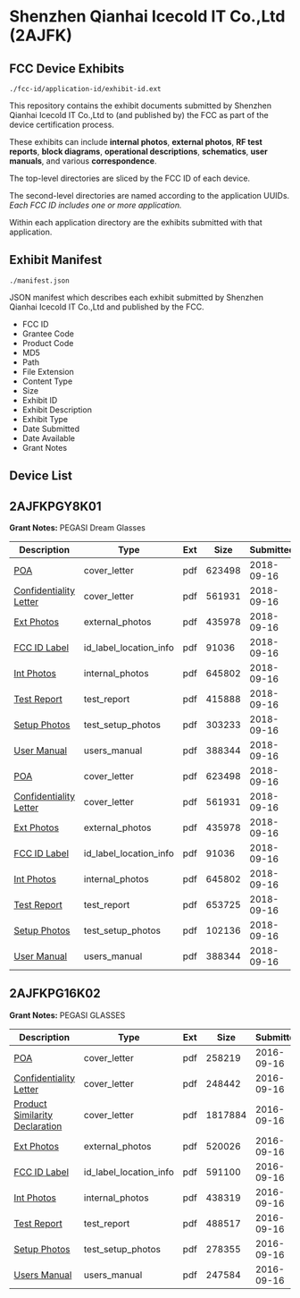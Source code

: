 # Shenzhen Qianhai Icecold IT Co.,Ltd (2AJFK)
## FCC Device Exhibits

```
./fcc-id/application-id/exhibit-id.ext
```

This repository contains the exhibit documents submitted by Shenzhen Qianhai Icecold IT Co.,Ltd to (and published by) the FCC as part of the device certification process.

These exhibits can include **internal photos**, **external photos**, **RF test reports**, **block diagrams**, **operational descriptions**, **schematics**, **user manuals**, and various **correspondence**.

The top-level directories are sliced by the FCC ID of each device.

The second-level directories are named according to the application UUIDs. *Each FCC ID includes one or more application.*

Within each application directory are the exhibits submitted with that application. 

## Exhibit Manifest

```
./manifest.json
```

JSON manifest which describes each exhibit submitted by Shenzhen Qianhai Icecold IT Co.,Ltd and published by the FCC.

- FCC ID
- Grantee Code
- Product Code
- MD5
- Path
- File Extension
- Content Type
- Size
- Exhibit ID
- Exhibit Description
- Exhibit Type
- Date Submitted
- Date Available
- Grant Notes

## Device List
## 2AJFKPGY8K01
**Grant Notes:** PEGASI Dream Glasses

| Description | Type | Ext | Size | Submitted | Available |
| ----------- | ---- | --- | ---- | --------- | --------- |
| [POA](2AJFKPGY8K01/62ab35d7efabdcbcf3927c55c1a141c1/4007281.pdf) | cover_letter | pdf | 623498 | 2018-09-16 | 2018-09-16 |
| [Confidentiality Letter](2AJFKPGY8K01/62ab35d7efabdcbcf3927c55c1a141c1/4007282.pdf) | cover_letter | pdf | 561931 | 2018-09-16 | 2018-09-16 |
| [Ext Photos](2AJFKPGY8K01/62ab35d7efabdcbcf3927c55c1a141c1/4007284.pdf) | external_photos | pdf | 435978 | 2018-09-16 | 2018-09-16 |
| [FCC ID Label](2AJFKPGY8K01/62ab35d7efabdcbcf3927c55c1a141c1/4007285.pdf) | id_label_location_info | pdf | 91036 | 2018-09-16 | 2018-09-16 |
| [Int Photos](2AJFKPGY8K01/62ab35d7efabdcbcf3927c55c1a141c1/4007286.pdf) | internal_photos | pdf | 645802 | 2018-09-16 | 2018-09-16 |
| [Test Report](2AJFKPGY8K01/62ab35d7efabdcbcf3927c55c1a141c1/4007330.pdf) | test_report | pdf | 415888 | 2018-09-16 | 2018-09-16 |
| [Setup Photos](2AJFKPGY8K01/62ab35d7efabdcbcf3927c55c1a141c1/4007331.pdf) | test_setup_photos | pdf | 303233 | 2018-09-16 | 2018-09-16 |
| [User Manual](2AJFKPGY8K01/62ab35d7efabdcbcf3927c55c1a141c1/4007291.pdf) | users_manual | pdf | 388344 | 2018-09-16 | 2018-09-16 |
| [POA](2AJFKPGY8K01/f7e287dd91b8c8a47d17b22977e5d45f/4007281.pdf) | cover_letter | pdf | 623498 | 2018-09-16 | 2018-09-16 |
| [Confidentiality Letter](2AJFKPGY8K01/f7e287dd91b8c8a47d17b22977e5d45f/4007282.pdf) | cover_letter | pdf | 561931 | 2018-09-16 | 2018-09-16 |
| [Ext Photos](2AJFKPGY8K01/f7e287dd91b8c8a47d17b22977e5d45f/4007284.pdf) | external_photos | pdf | 435978 | 2018-09-16 | 2018-09-16 |
| [FCC ID Label](2AJFKPGY8K01/f7e287dd91b8c8a47d17b22977e5d45f/4007285.pdf) | id_label_location_info | pdf | 91036 | 2018-09-16 | 2018-09-16 |
| [Int Photos](2AJFKPGY8K01/f7e287dd91b8c8a47d17b22977e5d45f/4007286.pdf) | internal_photos | pdf | 645802 | 2018-09-16 | 2018-09-16 |
| [Test Report](2AJFKPGY8K01/f7e287dd91b8c8a47d17b22977e5d45f/4007289.pdf) | test_report | pdf | 653725 | 2018-09-16 | 2018-09-16 |
| [Setup Photos](2AJFKPGY8K01/f7e287dd91b8c8a47d17b22977e5d45f/4007290.pdf) | test_setup_photos | pdf | 102136 | 2018-09-16 | 2018-09-16 |
| [User Manual](2AJFKPGY8K01/f7e287dd91b8c8a47d17b22977e5d45f/4007291.pdf) | users_manual | pdf | 388344 | 2018-09-16 | 2018-09-16 |
## 2AJFKPG16K02
**Grant Notes:** PEGASI GLASSES

| Description | Type | Ext | Size | Submitted | Available |
| ----------- | ---- | --- | ---- | --------- | --------- |
| [POA](2AJFKPG16K02/7df903e8f0cd3b6979427f9b064e4c90/3136789.pdf) | cover_letter | pdf | 258219 | 2016-09-16 | 2016-09-16 |
| [Confidentiality Letter](2AJFKPG16K02/7df903e8f0cd3b6979427f9b064e4c90/3136790.pdf) | cover_letter | pdf | 248442 | 2016-09-16 | 2016-09-16 |
| [Product Similarity Declaration](2AJFKPG16K02/7df903e8f0cd3b6979427f9b064e4c90/3136791.pdf) | cover_letter | pdf | 1817884 | 2016-09-16 | 2016-09-16 |
| [Ext Photos](2AJFKPG16K02/7df903e8f0cd3b6979427f9b064e4c90/3136793.pdf) | external_photos | pdf | 520026 | 2016-09-16 | 2016-09-16 |
| [FCC ID Label](2AJFKPG16K02/7df903e8f0cd3b6979427f9b064e4c90/3136794.pdf) | id_label_location_info | pdf | 591100 | 2016-09-16 | 2016-09-16 |
| [Int Photos](2AJFKPG16K02/7df903e8f0cd3b6979427f9b064e4c90/3136795.pdf) | internal_photos | pdf | 438319 | 2016-09-16 | 2016-09-16 |
| [Test Report](2AJFKPG16K02/7df903e8f0cd3b6979427f9b064e4c90/3136798.pdf) | test_report | pdf | 488517 | 2016-09-16 | 2016-09-16 |
| [Setup Photos](2AJFKPG16K02/7df903e8f0cd3b6979427f9b064e4c90/3136799.pdf) | test_setup_photos | pdf | 278355 | 2016-09-16 | 2016-09-16 |
| [Users Manual](2AJFKPG16K02/7df903e8f0cd3b6979427f9b064e4c90/3136800.pdf) | users_manual | pdf | 247584 | 2016-09-16 | 2016-09-16 |
